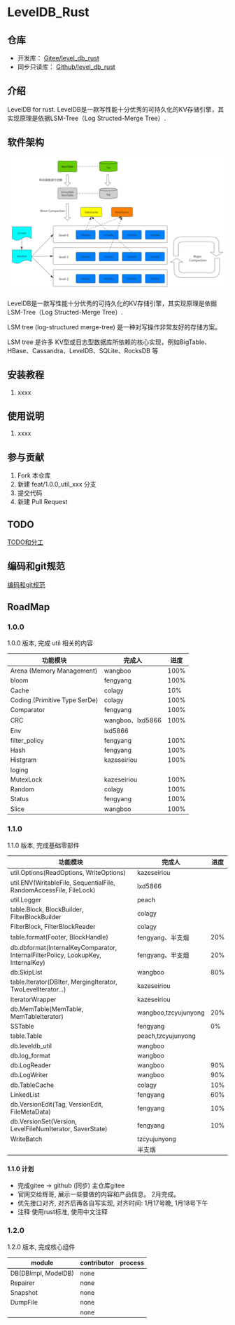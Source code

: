 # LevelDB_Rust

## 仓库
* 开发库： [Gitee/level_db_rust](https://gitee.com/rust_us/level_db_rust)
* 同步只读库： [Github/level_db_rust](https://github.com/rust-us/level_db_rust)

## 介绍

LevelDB for rust.
LevelDB是一款写性能十分优秀的可持久化的KV存储引擎，其实现原理是依据LSM-Tree（Log Structed-Merge Tree）.

## 软件架构

![LevelDB--整体架构](doc/images/LevelDB--整体架构.png)

LevelDB是一款写性能十分优秀的可持久化的KV存储引擎，其实现原理是依据LSM-Tree（Log Structed-Merge Tree）.

LSM tree (log-structured merge-tree) 是一种对写操作非常友好的存储方案。

LSM tree 是许多 KV型或日志型数据库所依赖的核心实现，例如BigTable、HBase、Cassandra、LevelDB、SQLite、RocksDB 等

## 安装教程

1. xxxx

## 使用说明

1. xxxx

## 参与贡献

1. Fork 本仓库
2. 新建 feat/1.0.0_util_xxx 分支
3. 提交代码
4. 新建 Pull Request

## TODO

[TODO和分工](doc/TODOList.md)

## 编码和git规范

[编码和git规范](doc/CodeStyle.md)

## RoadMap
### 1.0.0
1.0.0 版本, 完成 util 相关的内容

| 功能模块                          | 完成人             | 进度   |
|-------------------------------|-----------------|------|
| Arena (Memory Management)     | wangboo         | 100% |
| bloom                         | fengyang        | 100% |
| Cache                         | colagy          | 10%  |
| Coding (Primitive Type SerDe) | colagy          | 100% |
| Comparator                    | fengyang        | 100% |
| CRC                           | wangboo、lxd5866 | 100% |
| Env                           | lxd5866         |      |
| filter_policy                 | fengyang        | 100% |
| Hash                          | fengyang        | 100% |
| Histgram                      | kazeseiriou     | 100% |
| loging                        |                 |      |
| MutexLock                     | kazeseiriou     | 100% |
| Random                        | colagy          | 100% |
| Status                        | fengyang        | 100% |
| Slice                         | wangboo         | 100% |

### 1.1.0
1.1.0 版本, 完成基础零部件

| 功能模块                                                                             | 完成人                  | 进度  |
|----------------------------------------------------------------------------------|----------------------|-----|
| util.Options(ReadOptions, WriteOptions)                                          | kazeseiriou          |     |
| util.ENV(WritableFile, SequentialFile, RandomAccessFile, FileLock)               | lxd5866              |     |
| util.Logger                                                                      | peach                |     |
| table.Block, BlockBuilder, FilterBlockBuilder                                    | colagy               |     |
| FilterBlock, FilterBlockReader                                                   | colagy               |     |
| table.format(Footer, BlockHandle)                                                | fengyang、半支烟         | 20% |
| db.dbformat(InternalKeyComparator, InternalFilterPolicy, LookupKey, InternalKey) | fengyang、半支烟         | 20% |
| db.SkipList                                                                      | wangboo              | 80% |
| table.Iterator(DBIter, MergingIterator, TwoLevelIterator...)                     | kazeseiriou          |     |
| IteratorWrapper                                                                  | kazeseiriou          |     |
| db.MemTable(MemTable, MemTableIterator)                                          | wangboo,tzcyujunyong | 20% | 
| SSTable                                                                          | fengyang             | 0%  |
| table.Table                                                                      | peach,tzcyujunyong   |     |
| db.leveldb_util                                                                  | wangboo              |     |
| db.log_format                                                                    | wangboo              |     |
| db.LogReader                                                                     | wangboo              | 90% |
| db.LogWriter                                                                     | wangboo              | 90% |
| db.TableCache                                                                    | colagy               | 10% |
| LinkedList                                                                       | fengyang             | 60% |
| db.VersionEdit(Tag, VersionEdit, FileMetaData)                                   | fengyang             | 10% |
| db.VersionSet(Version, LevelFileNumIterator, SaverState)                         | fengyang             | 10% |
| WriteBatch                                                                       | tzcyujunyong         |     |
| <website>                                                                        | 半支烟                  |     |

#### 1.1.0 计划
* 完成gitee ->  github  (同步)  主仓库gitee
* 官网交给辉哥, 展示一些要做的内容和产品信息。 2月完成。
* 优先接口对齐, 对齐后再各自写实现, 对齐时间: 1月17号晚, 1月18号下午
* 注释 使用rust标准, 使用中文注释

### 1.2.0
1.2.0 版本, 完成核心组件

| module              | contributor | process |
|---------------------|-------------|---------|
| DB(DBImpl, ModelDB) | none        |         |
| Repairer            | none        |         |
| Snapshot            | none        |         |
| DumpFile            | none        |         |
|                     | none        |         |

   
